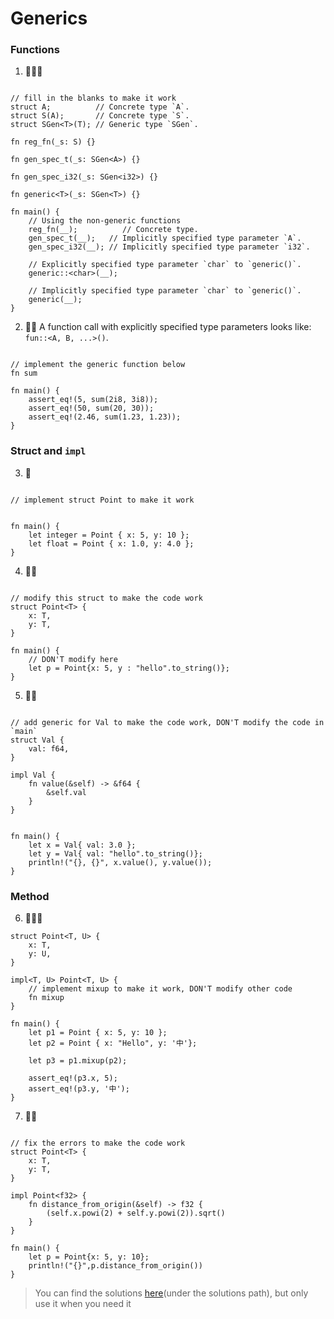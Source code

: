 # Generics

### Functions
1. 🌟🌟🌟
```rust,editable

// fill in the blanks to make it work
struct A;          // Concrete type `A`.
struct S(A);       // Concrete type `S`.
struct SGen<T>(T); // Generic type `SGen`.

fn reg_fn(_s: S) {}

fn gen_spec_t(_s: SGen<A>) {}

fn gen_spec_i32(_s: SGen<i32>) {}

fn generic<T>(_s: SGen<T>) {}

fn main() {
    // Using the non-generic functions
    reg_fn(__);          // Concrete type.
    gen_spec_t(__);   // Implicitly specified type parameter `A`.
    gen_spec_i32(__); // Implicitly specified type parameter `i32`.

    // Explicitly specified type parameter `char` to `generic()`.
    generic::<char>(__);

    // Implicitly specified type parameter `char` to `generic()`.
    generic(__);
}
```

2. 🌟🌟 A function call with explicitly specified type parameters looks like: `fun::<A, B, ...>()`.
```rust,editable

// implement the generic function below
fn sum

fn main() {
    assert_eq!(5, sum(2i8, 3i8));
    assert_eq!(50, sum(20, 30));
    assert_eq!(2.46, sum(1.23, 1.23));
}
```


### Struct and `impl`

3. 🌟
```rust,editable

// implement struct Point to make it work


fn main() {
    let integer = Point { x: 5, y: 10 };
    let float = Point { x: 1.0, y: 4.0 };
}
```

4. 🌟🌟
```rust,editable

// modify this struct to make the code work
struct Point<T> {
    x: T,
    y: T,
}

fn main() {
    // DON'T modify here
    let p = Point{x: 5, y : "hello".to_string()};
}
```

5. 🌟🌟
```rust,editable

// add generic for Val to make the code work, DON'T modify the code in `main`
struct Val {
    val: f64,
}

impl Val {
    fn value(&self) -> &f64 {
        &self.val
    }
}


fn main() {
    let x = Val{ val: 3.0 };
    let y = Val{ val: "hello".to_string()};
    println!("{}, {}", x.value(), y.value());
}
```

### Method
6. 🌟🌟🌟 

```rust,editable
struct Point<T, U> {
    x: T,
    y: U,
}

impl<T, U> Point<T, U> {
    // implement mixup to make it work, DON'T modify other code
    fn mixup
}

fn main() {
    let p1 = Point { x: 5, y: 10 };
    let p2 = Point { x: "Hello", y: '中'};

    let p3 = p1.mixup(p2);

    assert_eq!(p3.x, 5);
    assert_eq!(p3.y, '中');
}
```

7. 🌟🌟
```rust,editable

// fix the errors to make the code work
struct Point<T> {
    x: T,
    y: T,
}

impl Point<f32> {
    fn distance_from_origin(&self) -> f32 {
        (self.x.powi(2) + self.y.powi(2)).sqrt()
    }
}

fn main() {
    let p = Point{x: 5, y: 10};
    println!("{}",p.distance_from_origin())
}
```

> You can find the solutions [here](https://github.com/sunface/rust-by-practice)(under the solutions path), but only use it when you need it

